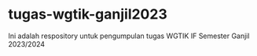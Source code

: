 # tugas-wgtik-ganjil2023
Ini adalah respository untuk pengumpulan tugas WGTIK IF Semester Ganjil 2023/2024
